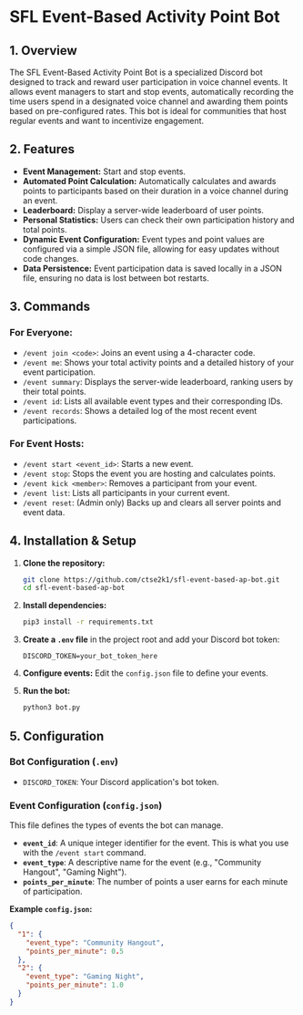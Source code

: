 # SFL Event-Based Activity Point Bot

## 1. Overview

The SFL Event-Based Activity Point Bot is a specialized Discord bot designed to track and reward user participation in voice channel events. It allows event managers to start and stop events, automatically recording the time users spend in a designated voice channel and awarding them points based on pre-configured rates. This bot is ideal for communities that host regular events and want to incentivize engagement.

## 2. Features

- **Event Management:** Start and stop events.
- **Automated Point Calculation:** Automatically calculates and awards points to participants based on their duration in a voice channel during an event.
- **Leaderboard:** Display a server-wide leaderboard of user points.
- **Personal Statistics:** Users can check their own participation history and total points.
- **Dynamic Event Configuration:** Event types and point values are configured via a simple JSON file, allowing for easy updates without code changes.
- **Data Persistence:** Event participation data is saved locally in a JSON file, ensuring no data is lost between bot restarts.

## 3. Commands

### For Everyone:
- `/event join <code>`: Joins an event using a 4-character code.
- `/event me`: Shows your total activity points and a detailed history of your event participation.
- `/event summary`: Displays the server-wide leaderboard, ranking users by their total points.
- `/event id`: Lists all available event types and their corresponding IDs.
- `/event records`: Shows a detailed log of the most recent event participations.

### For Event Hosts:
- `/event start <event_id>`: Starts a new event.
- `/event stop`: Stops the event you are hosting and calculates points.
- `/event kick <member>`: Removes a participant from your event.
- `/event list`: Lists all participants in your current event.
- `/event reset`: (Admin only) Backs up and clears all server points and event data.

## 4. Installation & Setup

1.  **Clone the repository:**
    ```bash
    git clone https://github.com/ctse2k1/sfl-event-based-ap-bot.git
    cd sfl-event-based-ap-bot
    ```

2.  **Install dependencies:**
    ```bash
    pip3 install -r requirements.txt
    ```

3.  **Create a `.env` file** in the project root and add your Discord bot token:
    ```
    DISCORD_TOKEN=your_bot_token_here
    ```

4.  **Configure events:** Edit the `config.json` file to define your events.

5.  **Run the bot:**
    ```bash
    python3 bot.py
    ```

## 5. Configuration

### Bot Configuration (`.env`)
- `DISCORD_TOKEN`: Your Discord application's bot token.

### Event Configuration (`config.json`)
This file defines the types of events the bot can manage.

- **`event_id`**: A unique integer identifier for the event. This is what you use with the `/event start` command.
- **`event_type`**: A descriptive name for the event (e.g., "Community Hangout", "Gaming Night").
- **`points_per_minute`**: The number of points a user earns for each minute of participation.

**Example `config.json`:**
```json
{
  "1": {
    "event_type": "Community Hangout",
    "points_per_minute": 0.5
  },
  "2": {
    "event_type": "Gaming Night",
    "points_per_minute": 1.0
  }
}
```
